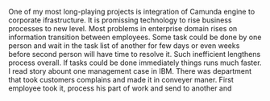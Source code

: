 One of my most long-playing projects is integration of Camunda engine to corporate ifrastructure. It is promissing technology to rise business processes to new level. Most problems in enterprise domain rises on information transition between employees. Some task could be done by one person and wait in the task list of another for few days or even weeks before second person will have time to resolve it. Such inefficient lengthens process overall. If tasks could be done immediately things runs much faster. I read story abount one management case in IBM. There was department that took customers complains and made it in conveyer maner. First employee took it, process his part of work and send to another and  

